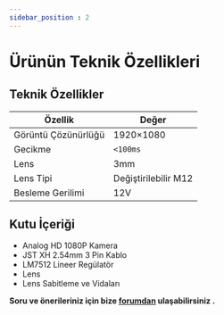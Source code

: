 ```yaml
---
sidebar_position : 2
---
```


# Ürünün Teknik Özellikleri
## Teknik Özellikler

| Özellik             | Değer                |
|---------------------|----------------------|
| Görüntü Çözünürlüğü | 1920×1080            |
| Gecikme             | `<100ms`             |
| Lens                | 3mm                  |
| Lens Tipi           | Değiştirilebilir M12 |
| Besleme Gerilimi    | 12V                  |

## Kutu İçeriği

- Analog HD 1080P Kamera
- JST XH 2.54mm 3 Pin Kablo
- LM7512 Lineer Regülatör
- Lens
- Lens Sabitleme ve Vidaları


**Soru ve önerileriniz için bize [forumdan](https://forum.degzrobotics.com/)    ulaşabilirsiniz .**  